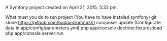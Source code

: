 
A Symfony project created on April 21, 2015, 5:32 pm.

What must you do to run project (You have to have instaled symfony)
git clone https://github.com/badamziom/task1
composer update
(Configurate data in app/config/parameters.yml)
php app/console doctrine:fixtures:load
php app/console server:run